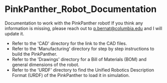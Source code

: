 # PinkPanther_Robot_Documentation
Documentation to work with the PinkPanther robot! If you think any information is missing, please reach out to p.bernat@columbia.edu and I will update it.

- Refer to the 'CAD' directory for the link to the CAD files.
- Refer to the 'Manufacturing' directory for step by step instructions to build the PinkPanther.
- Refer to the 'Drawings' directory for a Bill of Materials (BOM) and general dimensions of the robot.
- Refer to the 'URDF' directory to find the Unified Robotics Description Format (URDF) of the PinkPanther to load it in simulation.
